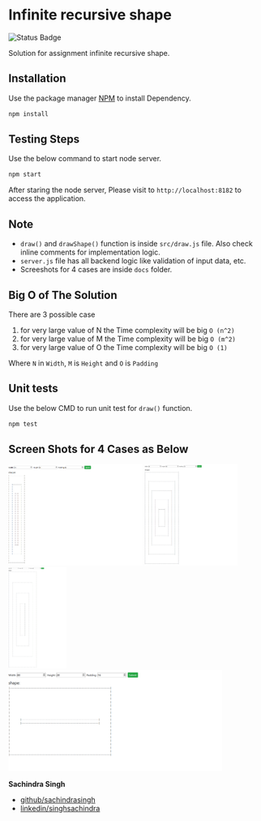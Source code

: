 # Infinite recursive shape

![Status Badge](https://github.com/sachindrasingh/infinite-recursive-shape/workflows/Test%20CI/badge.svg)

Solution for assignment infinite recursive shape. 

## Installation

Use the package manager [NPM](https://www.npmjs.com/) to install Dependency.

```bash
npm install
```

## Testing Steps

Use the below command to start node server.

```bash
npm start
```

After staring the node server, Please visit to `http://localhost:8182` to access the application.

## Note

 - `draw()` and `drawShape()` function is inside `src/draw.js` file. Also check inline comments for implementation logic.
 - `server.js` file has all backend logic like validation of input data, etc.
 - Screeshots for 4 cases are inside `docs` folder.

## Big O of The Solution 

There are 3 possible case 

1. for very large value of N the Time complexity will be big `O (n^2)`
2. for very large value of M the Time complexity will be big `O (m^2)`
3. for very large value of O the Time complexity will be big `O (1)`

Where `N` in `Width`, `M` is `Height` and `O` is `Padding`


## Unit tests

Use the below CMD to run unit test for `draw()` function.

```bash
npm test
```


## Screen Shots for 4 Cases as Below

 <img src="docs/20x40x6.png" height="200" alt="Screenshot"/> <img src="docs/60x60x10.png" height="200" alt="Screenshot"/> <img src="docs/80x100x20.png" height="200" alt="Screenshot"/> <img src="docs/80x20x16.png" height="200" alt="Screenshot"/>


**Sachindra Singh**

* [github/sachindrasingh](https://github.com/sachindrasingh)
* [linkedin/singhsachindra](https://www.linkedin.com/in/singhsachindra/)